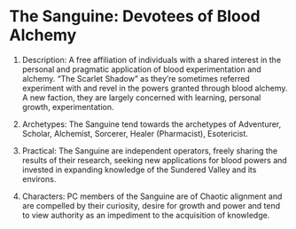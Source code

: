 # The Sanguine: Devotees of Blood Alchemy
    

1. Description: A free affiliation of individuals with a shared interest in the personal and pragmatic application of blood experimentation and alchemy. “The Scarlet Shadow” as they’re sometimes referred experiment with and revel in the powers granted through blood alchemy. A new faction, they are largely concerned with learning, personal growth, experimentation.
    
2. Archetypes: The Sanguine tend towards the archetypes of Adventurer, Scholar, Alchemist, Sorcerer, Healer (Pharmacist), Esotericist.
    
3. Practical: The Sanguine are independent operators, freely sharing the results of their research, seeking new applications for blood powers and invested in expanding knowledge of the Sundered Valley and its environs. 
    
4. Characters: PC members of the Sanguine are of Chaotic alignment and are compelled by their curiosity, desire for growth and power and tend to view authority as an impediment to the acquisition of knowledge.